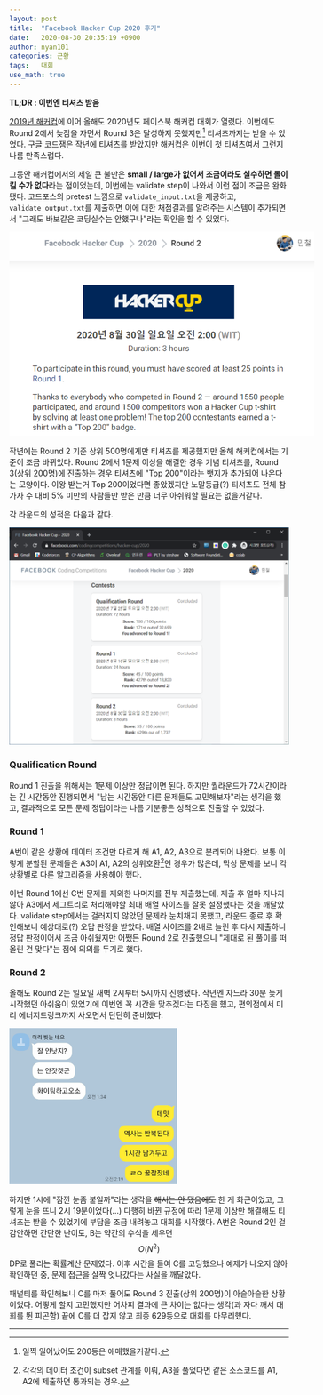 ```yaml
---
layout: post
title:  "Facebook Hacker Cup 2020 후기"
date:   2020-08-30 20:35:19 +0900
author: nyan101
categories: 근황
tags:	대회
use_math: true
---
```




**TL;DR : 이번엔 티셔츠 받음**



[2019년 해커컵](https://nyan101.github.io/blog/facebook-hackercup-2019-review)에 이어 올해도 2020년도 페이스북 해커컵 대회가 열렸다. 이번에도 Round 2에서 늦잠을 자면서 Round 3은 달성하지 못했지만[^1] 티셔츠까지는 받을 수 있었다. 구글 코드잼은 작년에 티셔츠를 받았지만 해커컵은 이번이 첫 티셔츠여서 그런지 나름 만족스럽다.

[^1]: 일찍 일어났어도 200등은 애매했을거같다.

그동안 해커컵에서의 제일 큰 불만은 **small / large가 없어서 조금이라도 실수하면 돌이킬 수가 없다**라는 점이었는데, 이번에는 validate step이 나와서 이런 점이 조금은 완화됐다. 코드포스의 pretest 느낌으로 `validate_input.txt`을 제공하고, `validate_output.txt`를 제출하면 이에 대한 채점결과를 알려주는 시스템이 추가되면서 "그래도 바보같은 코딩실수는 안했구나"라는 확인을 할 수 있었다.

<img src="/assets/images/2020/08/hackercup-tshirt.png" style="max-width:550px">

작년에는 Round 2 기준 상위 500명에게만 티셔츠를 제공했지만 올해 해커컵에서는 기준이 조금 바뀌었다. Round 2에서 1문제 이상을 해결한 경우 기념 티셔츠를,  Round 3(상위 200명)에 진출하는 경우 티셔츠에 "Top 200"이라는 뱃지가 추가되어 나온다는 모양이다. 이왕 받는거 Top 200이었다면 좋았겠지만 노말등급(?) 티셔츠도 전체 참가자 수 대비 5% 미만의 사람들만 받은 만큼 너무 아쉬워할 필요는 없을거같다.

각 라운드의 성적은 다음과 같다.

<img src="/assets/images/2020/08/hackercup-scoreboard.png">

### Qualification Round

Round 1 진출을 위해서는 1문제 이상만 정답이면 된다. 하지만 퀄라운드가 72시간이라는 긴 시간동안 진행되면서 "남는 시간동안 다른 문제들도 고민해보자"라는 생각을 했고, 결과적으로 모든 문제 정답이라는 나름 기분좋은 성적으로 진출할 수 있었다.

### Round 1

A번이 같은 상황에 데이터 조건만 다르게 해 A1, A2, A3으로 분리되어 나왔다. 보통 이렇게 분할된 문제들은 A3이 A1, A2의 상위호환[^2]인 경우가 많은데, 막상 문제를 보니 각 상황별로 다른 알고리즘을 사용해야 했다.

이번 Round 1에선 C번 문제를 제외한 나머지를 전부 제출했는데, 제출 후 얼마 지나지 않아 A3에서 세그트리로 처리해야할 최대 배열 사이즈를 잘못 설정했다는 것을 깨달았다. validate step에서는 걸러지지 않았던 문제라 눈치채지 못했고, 라운드 종료 후 확인해보니 예상대로(?) 오답 판정을 받았다. 배열 사이즈를 2배로 늘린 후 다시 제출하니 정답 판정이어서 조금 아쉬웠지만 어쨌든 Round 2로 진출했으니 "제대로 된 풀이를 떠올린 건 맞다"는 점에 의의를 두기로 했다.

[^2]: 각각의 데이터 조건이 subset 관계를 이뤄, A3을 풀었다면 같은 소스코드를 A1, A2에 제출하면 통과되는 경우.

### Round 2

올해도 Round 2는 일요일 새벽 2시부터 5시까지 진행됐다. 작년엔 자느라 30분 늦게 시작했던 아쉬움이 있었기에 이번엔 꼭 시간을 맞추겠다는 다짐을 했고, 편의점에서 미리 에너지드링크까지 사오면서 단단히 준비했다.

<img src="/assets/images/2020/08/hackercup-kakaotalk.jpg" style="width:60%">

하지만 1시에 "잠깐 눈좀 붙일까"라는 생각을 ~~해서는 안 됐음에도~~ 한 게 화근이었고, 그렇게 눈을 뜨니 2시 19분이었다(...) 다행히 바뀐 규정에 따라 1문제 이상만 해결해도 티셔츠는 받을 수 있었기에 부담을 조금 내려놓고 대회를 시작했다. A번은 Round 2인 걸 감안하면 간단한 난이도, B는 약간의 수식을 세우면 $$O(N^2)$$ DP로 풀리는 확률계산 문제였다. 이후 시간을 들여 C를 코딩했으나 예제가 나오지 않아 확인하던 중, 문제 접근을 살짝 엇나갔다는 사실을 깨달았다.

패널티를 확인해보니 C를 마저 풀어도 Round 3 진출(상위 200명)이 아슬아슬한 상황이었다. 어떻게 할지 고민했지만 어차피 결과에 큰 차이는 없다는 생각(과 자다 깨서 대회를 뛴 피곤함) 끝에 C를 더 잡지 않고 최종 629등으로 대회를 마무리했다.

---